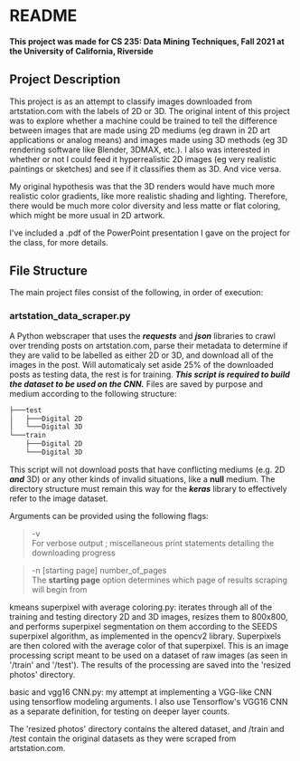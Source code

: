 # README 
#### This project was made for CS 235: Data Mining Techniques, Fall 2021 at the University of California, Riverside



## Project Description
This project is as an attempt to classify images downloaded from artstation.com with the labels of 2D or 3D. The original intent of this project was to explore whether a machine could be trained to tell the difference between images that are made using 2D mediums (eg drawn in 2D art applications or analog means) and images made using 3D methods (eg 3D rendering software like Blender, 3DMAX, etc.). I also was interested in whether or not I could feed it hyperrealistic 2D images (eg very realistic paintings or sketches) and see if it classifies them as 3D. And vice versa.

My original hypothesis was that the 3D renders would have much more realistic color gradients, like more realistic shading and lighting. Therefore, there would be much more color diversity and less matte or flat coloring, which might be more usual in 2D artwork. 

I've included a .pdf of the PowerPoint presentation I gave on the project for the class, for more details.


## File Structure 

The main project files consist of the following, in order of execution:

### artstation_data_scraper.py

A Python webscraper that uses the ***requests*** and ***json*** libraries to crawl over trending posts on artstation.com, parse their metadata to determine if they are valid to be labelled as either 2D or 3D, and download all of the images in the post. Will automaticaly set aside 25% of the downloaded posts as testing data, the rest is for training. ***This script is required to build the dataset to be used on the CNN.*** Files are saved by purpose and medium according to the following structure: 

```bash
├───test
│   ├───Digital 2D
│   └───Digital 3D
└───train
    ├───Digital 2D
    └───Digital 3D
```

This script will not download posts that have conflicting mediums (e.g. 2D ***and*** 3D) or any other kinds of invalid situations, like a **null** medium. The directory structure must remain this way for the ***keras*** library to effectively refer to the image dataset.

Arguments can be provided using the following flags: 

> -v	
	For verbose output ; miscellaneous print statements detailing the downloading progress

> -n [starting page] number_of_pages 	
	The **starting page** option determines which page of results scraping will begin from

kmeans superpixel with average coloring.py:	iterates through all of the training and testing directory 2D and 3D images, resizes them to 800x800, and performs superpixel segmentation on them according to the SEEDS superpixel algorithm, as implemented in the opencv2 library. Superpixels are then colored with the average color of that superpixel. This is an image processing script meant to be used on a dataset of raw images (as seen in '/train' and '/test'). The results of the processing are saved into the 'resized photos' directory. 

basic and vgg16 CNN.py:		my attempt at implementing a VGG-like CNN using tensorflow modeling arguments. I also use Tensorflow's VGG16 CNN as a separate definition, for testing on deeper layer counts.

The 'resized photos' directory contains the altered dataset, and /train and /test contain the original datasets as they were scraped from artstation.com. 